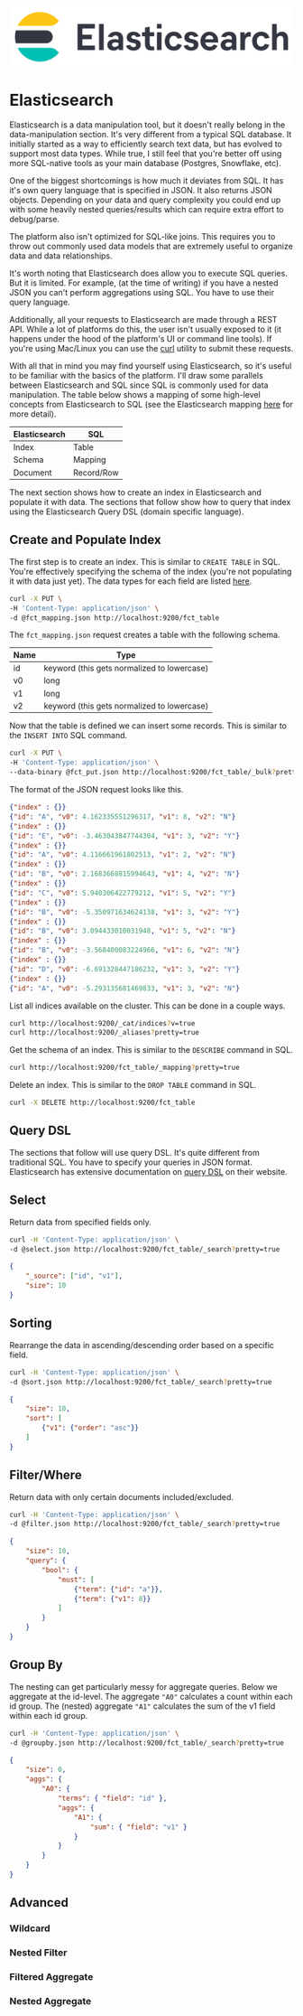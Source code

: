 <img src="../images/elasticsearch-horizontal.png">

# Elasticsearch

Elasticsearch is a data manipulation tool, but it doesn't really belong in the data-manipulation section. It's very different from a typical SQL database. It initially started as a way to efficiently search text data, but has evolved to support most data types. While true, I still feel that you're better off using more SQL-native tools as your main database (Postgres, Snowflake, etc).

One of the biggest shortcomings is how much it deviates from SQL. It has it's own query language that is specified in JSON. It also returns JSON objects. Depending on your data and query complexity you could end up with some heavily nested queries/results which can require extra effort to debug/parse.

The platform also isn't optimized for SQL-like joins. This requires you to throw out commonly used data models that are extremely useful to organize data and data relationships.

It's worth noting that Elasticsearch does allow you to execute SQL queries. But it is limited. For example, (at the time of writing) if you have a nested JSON you can't perform aggregations using SQL. You have to use their query language.

Additionally, all your requests to Elasticsearch are made through a REST API. While a lot of platforms do this, the user isn't usually exposed to it (it happens under the hood of the platform's UI or command line tools). If you're using Mac/Linux you can use the [curl](https://man7.org/linux/man-pages/man1/curl.1.html) utility to submit these requests.

With all that in mind you may find yourself using Elasticsearch, so it's useful to be familiar with the basics of the platform. I'll draw some parallels between Elasticsearch and SQL since SQL is commonly used for data manipulation. The table below shows a mapping of some high-level concepts from Elasticsearch to SQL (see the Elasticsearch mapping [here](https://www.elastic.co/guide/en/elasticsearch/reference/current/_mapping_concepts_across_sql_and_elasticsearch.html) for more detail).

<center>

| Elasticsearch | SQL |
| --- | --- |
| Index | Table |
| Schema | Mapping |
| Document | Record/Row |

</center>

The next section shows how to create an index in Elasticsearch and populate it with data. The sections that follow show how to query that index using the Elasticsearch Query DSL (domain specific language).

## Create and Populate Index

The first step is to create an index. This is similar to `CREATE TABLE` in SQL. You're effectively specifying the schema of the index (you're not populating it with data just yet). The data types for each field are listed [here](https://www.elastic.co/guide/en/elasticsearch/reference/current/mapping-types.html).

```bash
curl -X PUT \
-H 'Content-Type: application/json' \
-d @fct_mapping.json http://localhost:9200/fct_table
```

The `fct_mapping.json` request creates a table with the following schema.

| Name | Type |
| --- | --- |
| id |  keyword (this gets normalized to lowercase) |
| v0 |  long |
| v1 |  long |
| v2 |  keyword (this gets normalized to lowercase) |

Now that the table is defined we can insert some records. This is similar to the `INSERT INTO` SQL command.

```bash
curl -X PUT \
-H 'Content-Type: application/json' \
--data-binary @fct_put.json http://localhost:9200/fct_table/_bulk?pretty=true
```

The format of the JSON request looks like this.

```json
{"index" : {}}
{"id": "A", "v0": 4.162335551296317, "v1": 8, "v2": "N"}
{"index" : {}}
{"id": "E", "v0": -3.463043847744304, "v1": 3, "v2": "Y"}
{"index" : {}}
{"id": "A", "v0": 4.116661961802513, "v1": 2, "v2": "N"}
{"index" : {}}
{"id": "B", "v0": 2.1683668815994643, "v1": 4, "v2": "N"}
{"index" : {}}
{"id": "C", "v0": 5.940306422779212, "v1": 5, "v2": "Y"}
{"index" : {}}
{"id": "B", "v0": -5.350971634624138, "v1": 3, "v2": "Y"}
{"index" : {}}
{"id": "B", "v0": 3.094433010031948, "v1": 5, "v2": "N"}
{"index" : {}}
{"id": "B", "v0": -3.568400083224966, "v1": 6, "v2": "N"}
{"index" : {}}
{"id": "D", "v0": -6.691328447186232, "v1": 3, "v2": "Y"}
{"index" : {}}
{"id": "A", "v0": -5.293135681469833, "v1": 3, "v2": "N"}
```

List all indices available on the cluster. This can be done in a couple ways.

```bash
curl http://localhost:9200/_cat/indices?v=true
curl http://localhost:9200/_aliases?pretty=true
```

Get the schema of an index. This is similar to the `DESCRIBE` command in SQL.

```bash
curl http://localhost:9200/fct_table/_mapping?pretty=true
```

Delete an index. This is similar to the `DROP TABLE` command in SQL.

```bash
curl -X DELETE http://localhost:9200/fct_table 
```

## Query DSL

The sections that follow will use query DSL. It's quite different from traditional SQL. You have to specify your queries in JSON format. Elasticsearch has extensive documentation on [query DSL](https://www.elastic.co/guide/en/elasticsearch/reference/current/query-dsl.html) on their website.

## Select

Return data from specified fields only.

```bash
curl -H 'Content-Type: application/json' \
-d @select.json http://localhost:9200/fct_table/_search?pretty=true
```

```json
{
    "_source": ["id", "v1"],
    "size": 10
}
```

## Sorting

Rearrange the data in ascending/descending order based on a specific field.

```bash
curl -H 'Content-Type: application/json' \
-d @sort.json http://localhost:9200/fct_table/_search?pretty=true
```

```json
{
    "size": 10,
    "sort": [
        {"v1": {"order": "asc"}}
    ]
}
```

## Filter/Where

Return data with only certain documents included/excluded.

```bash
curl -H 'Content-Type: application/json' \
-d @filter.json http://localhost:9200/fct_table/_search?pretty=true
```

```json
{
    "size": 10,
    "query": {
        "bool": {
            "must": [
                {"term": {"id": "a"}},
                {"term": {"v1": 8}}
            ]
        }
    }
}
```

## Group By

The nesting can get particularly messy for aggregate queries. Below we aggregate at the id-level. The aggregate `"A0"` calculates a count within each id group. The (nested) aggregate `"A1"` calculates the sum of the v1 field within each id group.

```bash
curl -H 'Content-Type: application/json' \
-d @groupby.json http://localhost:9200/fct_table/_search?pretty=true
```

```json
{
    "size": 0,
    "aggs": {
        "A0": {
            "terms": { "field": "id" },
            "aggs": {
                "A1": {
                    "sum": { "field": "v1" }
                }
            }
        }
    }
}
```

## Advanced

### Wildcard

### Nested Filter

### Filtered Aggregate

### Nested Aggregate